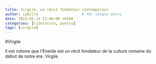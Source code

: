 ```yaml
---
title: Virgile, un récit fondateur contemporain
author: camille                    # for single entry
date: 2023-05-13 12:00:00 +0100
categories: [literature, poetry]
tags: [virgile]
---
```


#Virgile

Il est notoire que l'Eneide est un récit fondateur de la culture romaine du début de notre ère. Virgile
